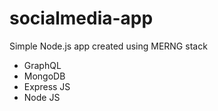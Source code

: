 # socialmedia-app


Simple Node.js app created using MERNG stack
  - GraphQL
  - MongoDB
  - Express JS
  - Node JS
